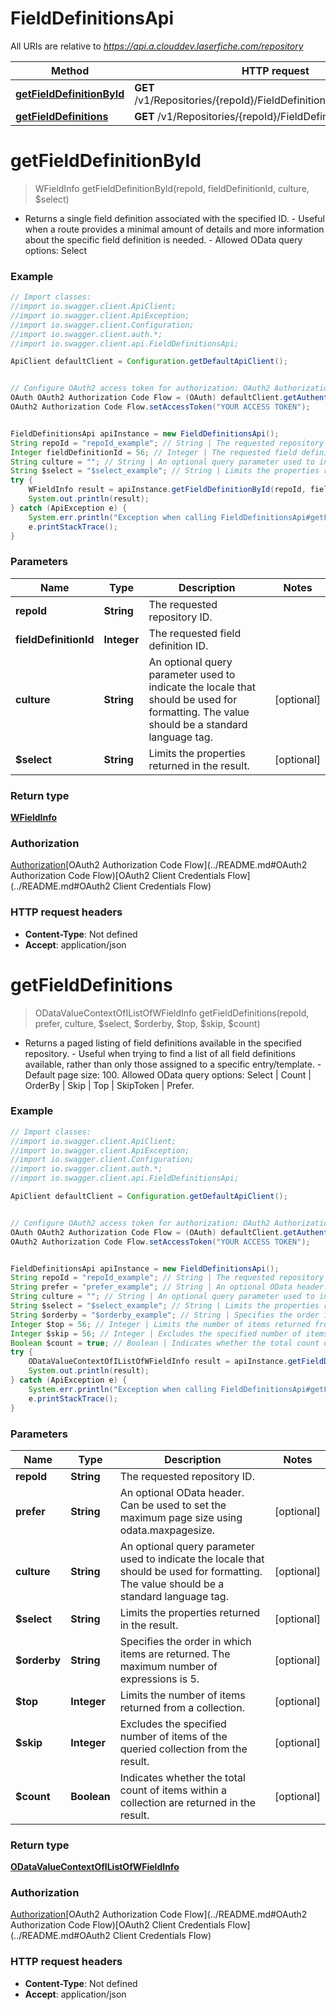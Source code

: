 # FieldDefinitionsApi

All URIs are relative to *https://api.a.clouddev.laserfiche.com/repository*

Method | HTTP request | Description
------------- | ------------- | -------------
[**getFieldDefinitionById**](FieldDefinitionsApi.md#getFieldDefinitionById) | **GET** /v1/Repositories/{repoId}/FieldDefinitions/{fieldDefinitionId} | 
[**getFieldDefinitions**](FieldDefinitionsApi.md#getFieldDefinitions) | **GET** /v1/Repositories/{repoId}/FieldDefinitions | 

<a name="getFieldDefinitionById"></a>
# **getFieldDefinitionById**
> WFieldInfo getFieldDefinitionById(repoId, fieldDefinitionId, culture, $select)



- Returns a single field definition associated with the specified ID.  - Useful when a route provides a minimal amount of details and more information about the specific field definition is needed. - Allowed OData query options: Select

### Example
```java
// Import classes:
//import io.swagger.client.ApiClient;
//import io.swagger.client.ApiException;
//import io.swagger.client.Configuration;
//import io.swagger.client.auth.*;
//import io.swagger.client.api.FieldDefinitionsApi;

ApiClient defaultClient = Configuration.getDefaultApiClient();


// Configure OAuth2 access token for authorization: OAuth2 Authorization Code Flow
OAuth OAuth2 Authorization Code Flow = (OAuth) defaultClient.getAuthentication("OAuth2 Authorization Code Flow");
OAuth2 Authorization Code Flow.setAccessToken("YOUR ACCESS TOKEN");


FieldDefinitionsApi apiInstance = new FieldDefinitionsApi();
String repoId = "repoId_example"; // String | The requested repository ID.
Integer fieldDefinitionId = 56; // Integer | The requested field definition ID.
String culture = ""; // String | An optional query parameter used to indicate the locale that should be used for formatting.             The value should be a standard language tag.
String $select = "$select_example"; // String | Limits the properties returned in the result.
try {
    WFieldInfo result = apiInstance.getFieldDefinitionById(repoId, fieldDefinitionId, culture, $select);
    System.out.println(result);
} catch (ApiException e) {
    System.err.println("Exception when calling FieldDefinitionsApi#getFieldDefinitionById");
    e.printStackTrace();
}
```

### Parameters

Name | Type | Description  | Notes
------------- | ------------- | ------------- | -------------
 **repoId** | **String**| The requested repository ID. |
 **fieldDefinitionId** | **Integer**| The requested field definition ID. |
 **culture** | **String**| An optional query parameter used to indicate the locale that should be used for formatting.             The value should be a standard language tag. | [optional]
 **$select** | **String**| Limits the properties returned in the result. | [optional]

### Return type

[**WFieldInfo**](WFieldInfo.md)

### Authorization

[Authorization](../README.md#Authorization)[OAuth2 Authorization Code Flow](../README.md#OAuth2 Authorization Code Flow)[OAuth2 Client Credentials Flow](../README.md#OAuth2 Client Credentials Flow)

### HTTP request headers

 - **Content-Type**: Not defined
 - **Accept**: application/json

<a name="getFieldDefinitions"></a>
# **getFieldDefinitions**
> ODataValueContextOfIListOfWFieldInfo getFieldDefinitions(repoId, prefer, culture, $select, $orderby, $top, $skip, $count)



- Returns a paged listing of field definitions available in the specified repository. - Useful when trying to find a list of all field definitions available, rather than only those assigned to a specific entry/template. - Default page size: 100. Allowed OData query options: Select | Count | OrderBy | Skip | Top | SkipToken | Prefer.

### Example
```java
// Import classes:
//import io.swagger.client.ApiClient;
//import io.swagger.client.ApiException;
//import io.swagger.client.Configuration;
//import io.swagger.client.auth.*;
//import io.swagger.client.api.FieldDefinitionsApi;

ApiClient defaultClient = Configuration.getDefaultApiClient();


// Configure OAuth2 access token for authorization: OAuth2 Authorization Code Flow
OAuth OAuth2 Authorization Code Flow = (OAuth) defaultClient.getAuthentication("OAuth2 Authorization Code Flow");
OAuth2 Authorization Code Flow.setAccessToken("YOUR ACCESS TOKEN");


FieldDefinitionsApi apiInstance = new FieldDefinitionsApi();
String repoId = "repoId_example"; // String | The requested repository ID.
String prefer = "prefer_example"; // String | An optional OData header. Can be used to set the maximum page size using odata.maxpagesize.
String culture = ""; // String | An optional query parameter used to indicate the locale that should be used for formatting.             The value should be a standard language tag.
String $select = "$select_example"; // String | Limits the properties returned in the result.
String $orderby = "$orderby_example"; // String | Specifies the order in which items are returned. The maximum number of expressions is 5.
Integer $top = 56; // Integer | Limits the number of items returned from a collection.
Integer $skip = 56; // Integer | Excludes the specified number of items of the queried collection from the result.
Boolean $count = true; // Boolean | Indicates whether the total count of items within a collection are returned in the result.
try {
    ODataValueContextOfIListOfWFieldInfo result = apiInstance.getFieldDefinitions(repoId, prefer, culture, $select, $orderby, $top, $skip, $count);
    System.out.println(result);
} catch (ApiException e) {
    System.err.println("Exception when calling FieldDefinitionsApi#getFieldDefinitions");
    e.printStackTrace();
}
```

### Parameters

Name | Type | Description  | Notes
------------- | ------------- | ------------- | -------------
 **repoId** | **String**| The requested repository ID. |
 **prefer** | **String**| An optional OData header. Can be used to set the maximum page size using odata.maxpagesize. | [optional]
 **culture** | **String**| An optional query parameter used to indicate the locale that should be used for formatting.             The value should be a standard language tag. | [optional]
 **$select** | **String**| Limits the properties returned in the result. | [optional]
 **$orderby** | **String**| Specifies the order in which items are returned. The maximum number of expressions is 5. | [optional]
 **$top** | **Integer**| Limits the number of items returned from a collection. | [optional]
 **$skip** | **Integer**| Excludes the specified number of items of the queried collection from the result. | [optional]
 **$count** | **Boolean**| Indicates whether the total count of items within a collection are returned in the result. | [optional]

### Return type

[**ODataValueContextOfIListOfWFieldInfo**](ODataValueContextOfIListOfWFieldInfo.md)

### Authorization

[Authorization](../README.md#Authorization)[OAuth2 Authorization Code Flow](../README.md#OAuth2 Authorization Code Flow)[OAuth2 Client Credentials Flow](../README.md#OAuth2 Client Credentials Flow)

### HTTP request headers

 - **Content-Type**: Not defined
 - **Accept**: application/json

